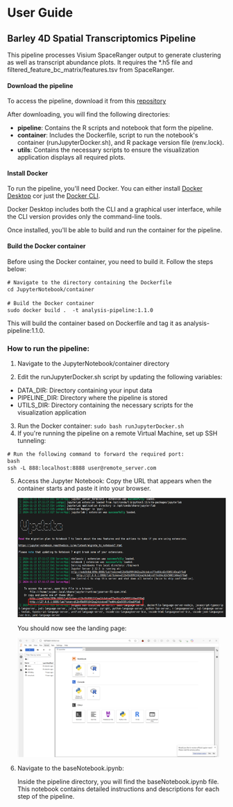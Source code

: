 
# User Guide
## Barley 4D Spatial Transcriptomics Pipeline 
This pipeline processes Visium SpaceRanger output to generate clustering as well as transcript abundance plots. It requires the *.h5 file and filtered_feature_bc_matrix/features.tsv from SpaceRanger.


#### Download the pipeline
To access the pipeline, download it from this [repository](https://github.com/4D-Barley-Spatial-Transcriptomics/Barley-4D-Gene-Atlas-Public)

After downloading, you will find the following directories: 
- **pipeline**: Contains the R scripts and notebook that form the pipeline.
- **container**: Includes the Dockerfile, script to run the notebook's container (runJupyterDocker.sh), and R package version file (renv.lock).
- **utils**: Contains the necessary scripts to ensure the visualization application displays all required plots.

#### Install Docker
To run the pipeline, you'll need Docker. You can either install [Docker Desktop](https://docs.docker.com/desktop/) cor just the [Docker CLI](https://medium.com/devops-technical-notes-and-manuals/how-to-install-docker-on-ubuntu-22-04-b771fe57f3d2).

Docker Desktop includes both the CLI and a graphical user interface, while the CLI version provides only the command-line tools.

Once installed, you'll be able to build and run the container for the pipeline.

#### Build the Docker container
Before using the Docker container, you need to build it. Follow the steps below:
```
# Navigate to the directory containing the Dockerfile
cd JupyterNotebook/container

# Build the Docker container
sudo docker build .  -t analysis-pipeline:1.1.0 
```

This will build the container based on Dockerfile and tag it as analysis-pipeline:1.1.0.

### How to run the pipeline:

1. Navigate to the JupyterNotebook/container directory

2. Edit the runJupyterDocker.sh script by updating the following variables:

- DATA_DIR: Directory containing your input data
- PIPELINE_DIR: Directory where the pipeline is stored
- UTILS_DIR: Directory containing the necessary scripts for the visualization application
3. Run the Docker container:
`sudo bash runJupyterDocker.sh`
4. If you're running the pipeline on a remote Virtual Machine, set up SSH tunneling:
```
# Run the following command to forward the required port:
bash
ssh -L 888:localhost:8888 user@remote_server.com
```
5. Access the Jupyter Notebook:
Copy the URL that appears when the container starts and paste it into your browser.

    <img src="imgs/ntbkURL.png" alt="Description" height="275">

    You should now see the landing page:

    <img src="imgs/ntbkLandingPage.png" alt="Description" height="275">

6. Navigate to the baseNotebook.ipynb:

    Inside the pipeline directory, you will find the baseNotebook.ipynb file. 
    This notebook contains detailed instructions and descriptions for each step of the pipeline.


